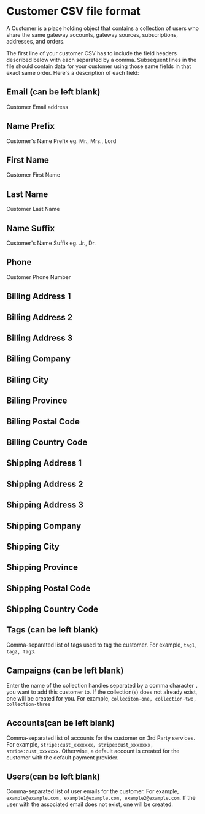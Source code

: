 # Customer CSV file format
A Customer is a place holding object that contains a collection of users who share the same gateway accounts, gateway sources, subscriptions, addresses, and orders.

The first line of your customer CSV has to include the field headers described below with each separated by a comma. Subsequent lines in the file should contain data for your customer using those same fields in that exact same order. Here's a description of each field:

## Email (can be left blank)
Customer Email address

## Name Prefix
Customer's Name Prefix eg. Mr., Mrs., Lord

## First Name
Customer First Name

## Last Name
Customer Last Name

## Name Suffix
Customer's Name Suffix eg. Jr., Dr.

## Phone
Customer Phone Number

## Billing Address 1

## Billing Address 2

## Billing Address 3

## Billing Company

## Billing City

## Billing Province

## Billing Postal Code

## Billing Country Code

## Shipping Address 1

## Shipping Address 2

## Shipping Address 3

## Shipping Company

## Shipping City

## Shipping Province

## Shipping Postal Code

## Shipping Country Code

## Tags (can be left blank)
Comma-separated list of tags used to tag the customer. For example, `tag1, tag2, tag3`.

## Campaigns (can be left blank)
Enter the name of the collection handles separated by a comma character `,` you want to add this customer to. If the collection(s) does not already exist, one will be created for you. For example, `colleciton-one, collection-two, collection-three` 

## Accounts(can be left blank)
Comma-separated list of accounts for the customer on 3rd Party services. For example, `stripe:cust_xxxxxxx, stripe:cust_xxxxxxx, stripe:cust_xxxxxxx`.
Otherwise, a default account is created for the customer with the default payment provider.

## Users(can be left blank)
Comma-separated list of user emails for the customer. For example, `example@example.com, example1@example.com, example2@example.com`. If the user with the associated email does not exist, one will be created.
